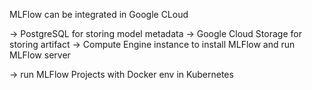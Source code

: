 
MLFlow can be integrated in Google CLoud

-> PostgreSQL for storing model metadata
-> Google Cloud Storage for storing artifact
-> Compute Engine instance to install MLFlow and run MLFlow server

-> run MLFlow Projects with Docker env in Kubernetes


